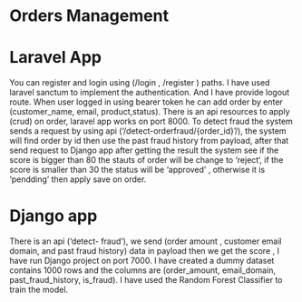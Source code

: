 # Orders Management
 
# Laravel App
You can register and login using (/login , /register ) paths. I have used laravel
sanctum to implement the authentication. And I have provide logout route.
When user logged in using bearer token he can add order by enter
(customer_name, email, product,status).
There is an api resources to apply (crud) on order, laravel app works on port 8000.
To detect fraud the system sends a request by using api (‘/detect-orderfraud/{order_id}’/), the system will find order by id then use the past fraud history
from payload, after that send request to Django app after getting the result the
system see if the score is bigger than 80 the stauts of order will be change to
‘reject‘, if the score is smaller than 30 the status will be ‘approved’ , otherwise it is
‘pendding’ then apply save on order.

# Django app
There is an api (‘detect- fraud’), we send (order amount , customer email domain,
and past fraud history) data in payload then we get the score , I have run Django
project on port 7000.
I have created a dummy dataset contains 1000 rows and the columns are
(order_amount, email_domain, past_fraud_history, is_fraud).
I have used the Random Forest Classifier to train the model.
